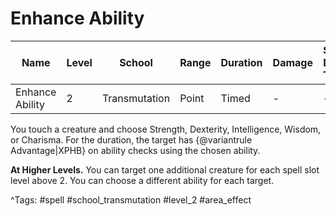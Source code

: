 # Enhance Ability

| Name | Level | School | Range | Duration | Damage | Save DC & Type |
|------|-------|--------|-------|----------|--------|----------------|
| Enhance Ability | 2 | Transmutation | Point | Timed | - | - |

You touch a creature and choose Strength, Dexterity, Intelligence, Wisdom, or Charisma. For the duration, the target has {@variantrule Advantage|XPHB} on ability checks using the chosen ability.

**At Higher Levels.** You can target one additional creature for each spell slot level above 2. You can choose a different ability for each target.

^Tags: #spell #school_transmutation #level_2 #area_effect